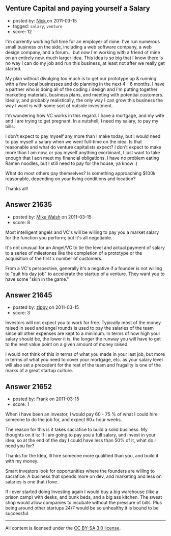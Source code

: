 ## Venture Capital and paying yourself a Salary

- posted by: [Nick ](https://stackexchange.com/users/-1/1502-nick) on 2011-03-15
- tagged: `salary`, `venture`
- score: 12

I'm currently working full time for an employer of mine. I've run numerous small business on the side, including a web software company, a web design company, and a forum... but now I'm working with a friend of mine on an entirely new, much larger  idea. This idea is so big that I know there is no way I can do my job and run this business, at least not after we really get started. 

My plan without divulging too much is to get our prototype up & running with a few local businesses and do planning in the next 4 - 6 months. I have a partner who is doing all of the coding / design and I'm putting together marketing materials, business plans, and meeting with potential customers. Ideally, and probably realistically, the only way I can grow this business the way I want is with some sort of outside investment. 

I'm wondering how VC works in this regard. I have a mortgage, and my wife and I are trying to get pregnant. In a nutshell, I need my salary, to pay my bills. 

I don't expect to pay myself any more than I make today, but I would need to pay myself a salary when we went full-time on the idea. Is that reasonable and what do venture capitalists expect? I don't expect to make more than I am now, or pay myself anything exorbinant, I just want to take enough that I acn meet my financial obligations. I have no problem eating Ramen noodles, but I still need to pay for the house, ya know :)

What do most others pay themselves? Is something approaching $100k reasonable, depending on your living conditions and location? 

Thanks all! 


## Answer 21635

- posted by: [Mike Walsh](https://stackexchange.com/users/-1/8423-mike-walsh) on 2011-03-15
- score: 8

Most intelligent angels and VC's will be willing to pay you a market salary for the function you perform; but it's all negotiable.

It's not unusual for an Angel/VC to tie the level and actual payment of salary to a series of milestones like the completion of a prototype or the acquisition of the first x number of customers.

From a VC's perspective, generally it's a negative if a founder is not willing to "quit his day job" to accelerate the startup of a venture.  They want you to have some "skin in the game."   


## Answer 21645

- posted by: [zippy](https://stackexchange.com/users/-1/7781-zippy) on 2011-03-15
- score: 3

Investors will not expect you to work for free. Typically most of the money raised in seed and angel rounds is used to pay the salaries of the team since all other expenses are kept to a minimum. In terms of how high your salary should be, the lower it is, the longer the runway you will have to get to the next value point on a given amount of money raised. 

I would not think of this in terms of what you made in your last job, but more in terms of what you need to cover your mortgage, etc. as your salary level will also set a precedent for the rest of the team and frugality is one of the marks of a great startup culture.


## Answer 21652

- posted by: [Frank](https://stackexchange.com/users/-1/4858-frank) on 2011-03-15
- score: 1

When i have been an investor, I would pay 60 - 75 % of what I could hire someone to do the job for, and expect 60+ hour weeks. 

The reason for this is it takes sacrafice to build a solid business.  My thoughts on it is:
If i am going to pay you a full salary, and invest in your idea, so at the end of the day I could have less than 50% of it, what do i need you for?

Thanks for the Idea, Ill hire someone more qualified than you, and build it with my money.

Smart investors look for opportunities where the founders are willing to sacrafice.  A business that spends more on dev, and marketing and less on salaries is one that i love.

If i ever started doing Investing again I would buy a big warehouse (like a prison camp) with desks, and bunk beds, and a big ass kitchen.   The sweat shop would allow companies to incubate without the pressure of bills.   Plus being around other startups 24/7 would be so unhealthy it is bound to be successful.





---

All content is licensed under the [CC BY-SA 3.0 license](https://creativecommons.org/licenses/by-sa/3.0/).
